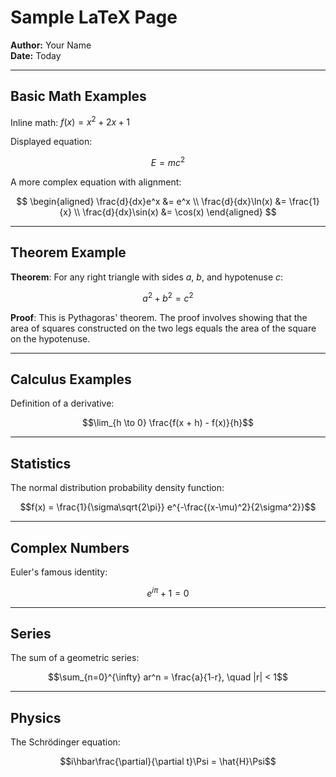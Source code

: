 # Sample LaTeX Page

**Author:** Your Name  
**Date:** Today

---

## Basic Math Examples

Inline math: $f(x) = x^2 + 2x + 1$

Displayed equation:

$$E = mc^2$$

A more complex equation with alignment:

$$
\begin{aligned}
\frac{d}{dx}e^x &= e^x \\
\frac{d}{dx}\ln(x) &= \frac{1}{x} \\
\frac{d}{dx}\sin(x) &= \cos(x)
\end{aligned}
$$

---

## Theorem Example

**Theorem**: For any right triangle with sides $a$, $b$, and hypotenuse $c$:

$$a^2 + b^2 = c^2$$

**Proof**: This is Pythagoras' theorem. The proof involves showing that the area of squares constructed on the two legs equals the area of the square on the hypotenuse.

---

## Calculus Examples

Definition of a derivative:

$$\lim_{h \to 0} \frac{f(x + h) - f(x)}{h}$$

---

## Statistics

The normal distribution probability density function:

$$f(x) = \frac{1}{\sigma\sqrt{2\pi}} e^{-\frac{(x-\mu)^2}{2\sigma^2}}$$

---

## Complex Numbers

Euler's famous identity:

$$e^{i\pi} + 1 = 0$$

---

## Series

The sum of a geometric series:

$$\sum_{n=0}^{\infty} ar^n = \frac{a}{1-r}, \quad |r| < 1$$

---

## Physics

The Schrödinger equation:

$$i\hbar\frac{\partial}{\partial t}\Psi = \hat{H}\Psi$$
